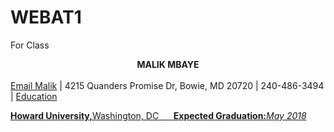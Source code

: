 # WEBAT1
For Class
<html>
<head>
<style>
</style>
</head>
<body>
<center><strong>MALIK MBAYE </strong></center><br/>
<a href= "mailto: mbayemalik@gmail.com"> Email Malik</a> | 4215 Quanders Promise Dr, Bowie, MD 20720 | 240-486-3494 | <a href= "Linkedin.com/in/MalikMbaye>LinkedIN</a>
<div class=edu>
<p><h4 id="e">Education </h4></p>
<strong> Howard University,</strong>Washington, DC &nbsp;&nbsp;&nbsp;&nbsp;&nbsp;<strong>Expected Graduation:</strong><i>May 2018</i>
</div>
<div class =pro>
</div>
<div class =lead>
</div>
<div class=Hon>
</div>
<div class=skill>
</div>
</body>
</html>
